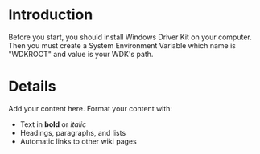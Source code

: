 # Introduction #

Before you start, you should install Windows Driver Kit on your computer. Then you must create a System Environment Variable which name is "WDKROOT" and value is your WDK's path.


# Details #

Add your content here.  Format your content with:
  * Text in **bold** or _italic_
  * Headings, paragraphs, and lists
  * Automatic links to other wiki pages
